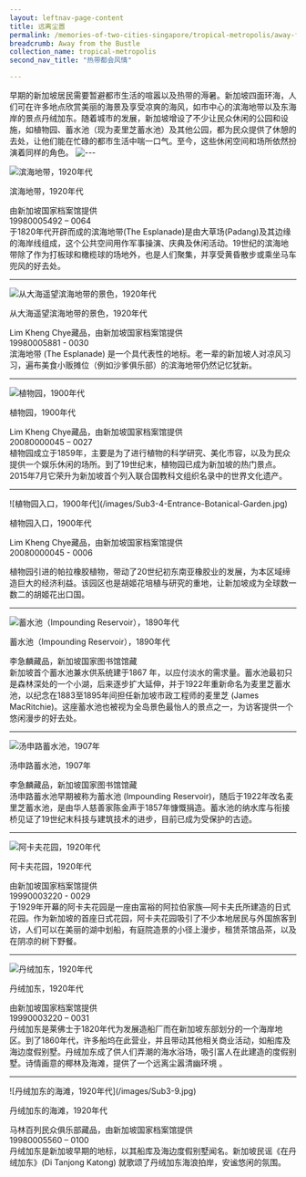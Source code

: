 ```yaml
---
layout: leftnav-page-content
title: 远离尘嚣
permalink: /memories-of-two-cities-singapore/tropical-metropolis/away-from-the-bustle/
breadcrumb: Away from the Bustle
collection_name: tropical-metropolis
second_nav_title: "热带都会风情"

---
```


早期的新加坡居民需要暂避都市生活的喧嚣以及热带的溽暑。新加坡四面环海，人们可在许多地点欣赏美丽的海景及享受凉爽的海风，如市中心的滨海地带以及东海岸的景点丹绒加东。随着城市的发展，新加坡增设了不少让民众休闲的公园和设施，如植物园、蓄水池（现为麦里芝蓄水池）及其他公园，都为民众提供了休憩的去处，让他们能在忙碌的都市生活中喘一口气。至今，这些休闲空间和场所依然扮演着同样的角色。
![---](/images/partition.jpg)


![滨海地带，1920年代](/images/Sub3-1-Esplanade.jpg)
<div class="custom-caption">
<div><p>滨海地带，1920年代</p></div>
<div>由新加坡国家档案馆提供</div>
<div>19980005492 – 0064</div>
</div>
于1820年代开辟而成的滨海地带(The Esplanade)是由大草场(Padang)及其边缘的海岸线组成，这个公共空间用作军事操演、庆典及休闲活动。19世纪的滨海地带除了作为打板球和橄榄球的场地外，也是人们聚集，并享受黄昏散步或乘坐马车兜风的好去处。

<hr>

![从大海遥望滨海地带的景色，1920年代](/images/Sub3-2-The-Esplanade.jpg)
<div class="custom-caption">
<div><p>从大海遥望滨海地带的景色，1920年代</p></div>
<div>Lim Kheng Chye藏品，由新加坡国家档案馆提供</div>
<div>19980005881 - 0030</div>
</div>
滨海地带 (The Esplanade) 是一个具代表性的地标。老一辈的新加坡人对凉风习习，遍布美食小贩摊位（例如沙爹俱乐部）的滨海地带仍然记忆犹新。

<hr>

![植物园，1900年代](/images/Sub3-3.jpg)
<div class="custom-caption">
<div><p>植物园，1900年代</p></div>
<div>Lim Kheng Chye藏品，由新加坡国家档案馆提供</div>
<div>20080000045 – 0027</div>
</div>
植物园成立于1859年，主要是为了进行植物的科学研究、美化市容，以及为民众提供一个娱乐休闲的场所。到了19世纪末，植物园已成为新加坡的热门景点。2015年7月它荣升为新加坡首个列入联合国教科文组织名录中的世界文化遗产。

<hr>

<p class="portrait-resize" markdown="1">
![植物园入口，1900年代](/images/Sub3-4-Entrance-Botanical-Garden.jpg)
</p>
<div class="custom-caption">
<div><p>植物园入口，1900年代</p></div>
<div>Lim Kheng Chye藏品，由新加坡国家档案馆提供</div>
<div>20080000045 - 0006</div>
</div>

植物园引进的帕拉橡胶植物，带动了20世纪初东南亚橡胶业的发展，为本区域缔造巨大的经济利益。该园区也是胡姬花培植与研究的重地，让新加坡成为全球数一数二的胡姬花出口国。

<hr>

![蓄水池（Impounding Reservoir），1890年代](/images/Sub3-5-The-Water-Works.jpg)
<div class="custom-caption">
<div><p>蓄水池（Impounding Reservoir），1890年代</p></div>
<div>李急麟藏品，新加坡国家图书馆馆藏</div>
</div>
新加坡首个蓄水池兼水供系统建于1867 年，以应付淡水的需求量。蓄水池最初只是森林深处的一个小湖，后来逐步扩大延伸，并于1922年重新命名为麦里芝蓄水池，以纪念在1883至1895年间担任新加坡市政工程师的麦里芝 (James MacRitchie)。这座蓄水池也被视为全岛景色最怡人的景点之一，为访客提供一个悠闲漫步的好去处。
 
<hr>

![汤申路蓄水池，1907年](/images/Sub3-6.jpg)
<div class="custom-caption">
<div><p>汤申路蓄水池，1907年</p></div>
<div>李急麟藏品，新加坡国家图书馆馆藏</div>
</div>
汤申路蓄水池早期被称为蓄水池 (Impounding Reservoir)，随后于1922年改名麦里芝蓄水池，是由华人慈善家陈金声于1857年慷慨捐造。蓄水池的纳水库与衔接桥见证了19世纪末科技与建筑技术的进步，目前已成为受保护的古迹。

<hr>

![阿卡夫花园，1920年代](/images/Sub3-7-Alkaff-Garden.jpg)
<div class="custom-caption">
<div><p>阿卡夫花园，1920年代</p></div>
<div>由新加坡国家档案馆提供</div>
<div>19990003220 - 0029</div>
</div>
于1929年开幕的阿卡夫花园是一座由富裕的阿拉伯家族—阿卡夫氏所建造的日式花园。作为新加坡的首座日式花园，阿卡夫花园吸引了不少本地居民与外国旅客到访，人们可以在美丽的湖中划船，有庭院造景的小径上漫步，租赁茶馆品茶，以及在阴凉的树下野餐。

<hr>

![丹绒加东，1920年代](/images/Sub3-8-Tanjong-Katong-Singapore.jpg)
<div class="custom-caption">
<div><p>丹绒加东，1920年代</p></div>
<div>由新加坡国家档案馆提供</div>
<div>19990003220 – 0031</div>
</div>
丹绒加东是莱佛士于1820年代为发展造船厂而在新加坡东部划分的一个海岸地区。到了1860年代，许多船坞在此营业，并且带动其他相关商业活动，如船库及海边度假别墅。丹绒加东成了供人们弄潮的海水浴场，吸引富人在此建造的度假别墅。诗情画意的椰林及海滩，提供了一个远离尘嚣清幽环境 。
 
<hr>

<p class="portrait-resize" markdown="1">
![丹绒加东的海滩，1920年代](/images/Sub3-9.jpg)
</p>
<div class="custom-caption">
<div><p>丹绒加东的海滩，1920年代</p></div>
<div>马林百列民众俱乐部藏品，由新加坡国家档案馆提供</div>
<div>19980005560 – 0100</div>
</div>
丹绒加东是新加坡早期的地标，以其船库及海边度假别墅闻名。新加坡民谣《在丹绒加东》(Di Tanjong Katong) 就歌颂了丹绒加东海浪拍岸，安谧悠闲的氛围。

